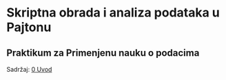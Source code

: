 # Skriptna obrada i analiza podataka u Pajtonu
## Praktikum za Primenjenu nauku o podacima

Sadržaj:
[0 Uvod](https://github.com/sverbic/skriptna-obrada-podataka/blob/main/notebooks/0%20Uvod.ipynb)
